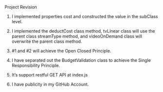 Project Revision

1. I implemented properties cost  and constructed the value in the subClass level.

2. I implemented the deductCost class method, tvLinear class will use the parent class streamType method, and videoOnDemand class will overwrite the parent class method.

3. #1 and #2 will achieve the Open Closed Principle.

4. I have separated out the BudgetValidation class to achieve the Single Responsibility Principle.

5. It’s support restful GET API at index.js

6. I have publicity in my GitHub Account.
